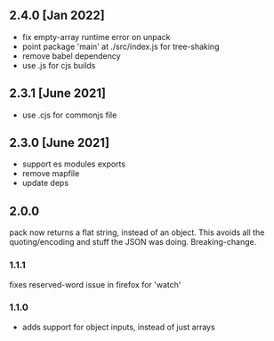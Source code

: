 ## 2.4.0 [Jan 2022]
- fix empty-array runtime error on unpack
- point package 'main' at ./src/index.js for tree-shaking
- remove babel dependency
- use .js for cjs builds

## 2.3.1 [June 2021]

- use .cjs for commonjs file

## 2.3.0 [June 2021]

- support es modules exports
- remove mapfile
- update deps

## 2.0.0

pack now returns a flat string, instead of an object. This avoids all the quoting/encoding and stuff the JSON was doing. Breaking-change.

### 1.1.1

fixes reserved-word issue in firefox for 'watch'

### 1.1.0

- adds support for object inputs, instead of just arrays
